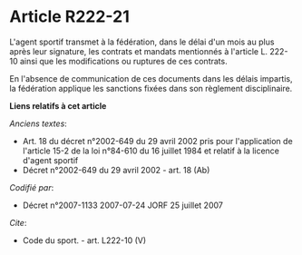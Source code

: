 # Article R222-21

L'agent sportif transmet à la fédération, dans le délai d'un mois au plus après leur signature, les contrats et mandats
mentionnés à l'article L. 222-10 ainsi que les modifications ou ruptures de ces contrats. 

En l'absence de communication de ces documents dans les délais impartis, la fédération applique les sanctions fixées dans son
règlement disciplinaire.

**Liens relatifs à cet article**

_Anciens textes_:

  - Art. 18 du décret n°2002-649 du 29 avril 2002 pris pour l'application de l'article 15-2 de la loi n°84-610 du 16 juillet 1984 et relatif à la licence d'agent sportif
  - Décret n°2002-649 du 29 avril 2002 - art. 18 (Ab)

_Codifié par_:

  - Décret n°2007-1133 2007-07-24 JORF 25 juillet 2007

_Cite_:

  - Code du sport. - art. L222-10 (V)
